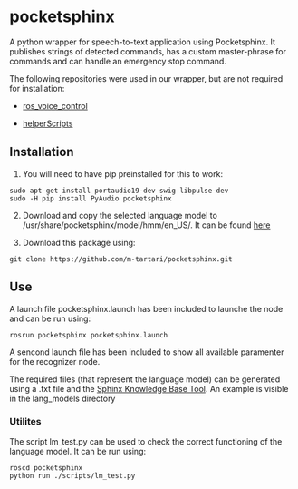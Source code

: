 # pocketsphinx

A python wrapper for speech-to-text application using Pocketsphinx. It publishes strings of detected commands, has a custom master-phrase for commands and can handle an emergency stop command.

The following repositories were used in our wrapper, but are not required for installation:

- [ros_voice_control](https://github.com/gorinars/ros_voice_control)

- [helperScripts](https://github.com/malceore/helperScripts)

## Installation

1. You will need to have pip preinstalled for this to work:

```
sudo apt-get install portaudio19-dev swig libpulse-dev
sudo -H pip install PyAudio pocketsphinx
```

2. Download and copy the selected language model to /usr/share/pocketsphinx/model/hmm/en_US/. It can be found [here](https://sourceforge.net/projects/cmusphinx/files/Acoustic%20and%20Language%20Models/)

3. Download this package using:

```
git clone https://github.com/m-tartari/pocketsphinx.git
```

## Use

A launch file pocketsphinx.launch has been included to launche the node and can be run using:

```
rosrun pocketsphinx pocketsphinx.launch
```

A sencond launch file has been included to show all available paramenter for the recognizer node.

The required files (that represent the language model) can be generated using a .txt file and the [Sphinx Knowledge Base Tool](http://www.speech.cs.cmu.edu/tools/lmtool-new.html). An example is visible in the lang_models directory

### Utilites

The script lm_test.py can be used to check the correct functioning of the language model. It can be run using:

```
roscd pocketsphinx
python run ./scripts/lm_test.py
```
